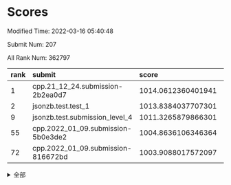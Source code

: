 # Scores

Modified Time: 2022-03-16 05:40:48

Submit Num: 207

All Rank Num: 362797

| rank |               submit               |       score        |       sigma        | pk_num |
| :--- | :--------------------------------- | :----------------- | :----------------- | :----- |
| 1    | cpp.21_12_24.submission-2b2ea0d7   | 1014.0612360401941 | 0.846993479318166  | 7012   |
| 2    | jsonzb.test.test_1                 | 1013.8384037707301 | 0.8120508760858534 | 7010   |
| 9    | jsonzb.test.submission_level_4     | 1011.3265879866301 | 0.7823205988411251 | 7014   |
| 55   | cpp.2022_01_09.submission-5b0e3de2 | 1004.8636106346364 | 0.7104655962370419 | 7008   |
| 72   | cpp.2022_01_09.submission-816672bd | 1003.9088017572097 | 0.7207080644627265 | 7007   |


<details>
<summary>全部</summary>

| rank |                 submit                 |       score        |       sigma        | pk_num |
| :--- | :------------------------------------- | :----------------- | :----------------- | :----- |
| 1    | cpp.21_12_24.submission-2b2ea0d7       | 1014.0612360401941 | 0.846993479318166  | 7012   |
| 2    | jsonzb.test.test_1                     | 1013.8384037707301 | 0.8120508760858534 | 7010   |
| 3    | gobigger.level_3.submission_level_3_7  | 1011.7624385629464 | 0.7855040787318871 | 7010   |
| 4    | gobigger.level_3.submission_level_3_18 | 1011.7376509434093 | 0.7845839432108725 | 7010   |
| 5    | gobigger.level_3.submission_level_3_12 | 1011.4858915980257 | 0.778339784430854  | 7014   |
| 6    | gobigger.level_3.submission_level_3_20 | 1011.4380485979885 | 0.7640502806912606 | 7012   |
| 7    | gobigger.level_3.submission_level_3_31 | 1011.4318600858387 | 0.7742342251661157 | 7011   |
| 8    | gobigger.level_3.submission_level_3_6  | 1011.4167671259685 | 0.7719659457630829 | 7014   |
| 9    | jsonzb.test.submission_level_4         | 1011.3265879866301 | 0.7823205988411251 | 7014   |
| 10   | gobigger.level_3.submission_level_3_42 | 1011.260838134735  | 0.7645307138111561 | 7011   |
| 11   | gobigger.level_3.submission_level_3_38 | 1011.1998773248366 | 0.768322171732354  | 7007   |
| 12   | gobigger.level_3.submission_level_3_5  | 1010.9599877911432 | 0.7815841858898136 | 7009   |
| 13   | gobigger.level_3.submission_level_3_19 | 1010.9161701549882 | 0.7748567944464507 | 7010   |
| 14   | gobigger.level_3.submission_level_3_23 | 1010.8390326371601 | 0.7696222023719398 | 7014   |
| 15   | gobigger.level_3.submission_level_3_16 | 1010.7777527719979 | 0.7730538858959826 | 7009   |
| 16   | gobigger.level_3.submission_level_3_47 | 1010.683657037456  | 0.7622240822948075 | 7002   |
| 17   | gobigger.level_3.submission_level_3_45 | 1010.6089292332742 | 0.7583344791941309 | 7014   |
| 18   | gobigger.level_3.submission_level_3_33 | 1010.572762856374  | 0.7775174756492532 | 7012   |
| 19   | gobigger.level_3.submission_level_3_25 | 1010.3886549917503 | 0.758028617787505  | 7012   |
| 20   | gobigger.level_3.submission_level_3_34 | 1010.3415421771051 | 0.7628671686539438 | 7008   |
| 21   | gobigger.level_3.submission_level_3_10 | 1010.311217292238  | 0.7522019003496104 | 7009   |
| 22   | gobigger.level_3.submission_level_3_39 | 1010.2441004041895 | 0.7580918527291399 | 7013   |
| 23   | gobigger.level_3.submission_level_3_26 | 1010.2424983322521 | 0.7619100267919352 | 7013   |
| 24   | gobigger.level_3.submission_level_3_36 | 1010.2398181746181 | 0.7742410795808413 | 7014   |
| 25   | gobigger.level_3.submission_level_3_37 | 1010.0462417855688 | 0.7455070734057779 | 7012   |
| 26   | gobigger.level_3.submission_level_3_40 | 1010.037069538419  | 0.7449161674124225 | 7010   |
| 27   | gobigger.level_3.submission_level_3_28 | 1010.032538292594  | 0.7636732198619114 | 7009   |
| 28   | gobigger.level_3.submission_level_3_48 | 1010.0115952523356 | 0.7582744021580429 | 7008   |
| 29   | gobigger.level_3.submission_level_3_15 | 1009.9965953437953 | 0.7453286417117096 | 7006   |
| 30   | gobigger.level_3.submission_level_3_30 | 1009.9913836833506 | 0.7526981636487586 | 7012   |
| 31   | gobigger.level_3.submission_level_3_8  | 1009.9704699801604 | 0.7675122628033848 | 7011   |
| 32   | gobigger.level_3.submission_level_3_22 | 1009.9686871046696 | 0.7613919978569201 | 7008   |
| 33   | gobigger.level_3.submission_level_3_35 | 1009.9319569189907 | 0.7716906664113246 | 7011   |
| 34   | gobigger.level_3.submission_level_3_27 | 1009.8953815526379 | 0.7602666723737065 | 7009   |
| 35   | gobigger.level_3.submission_level_3_1  | 1009.7850995644835 | 0.7443952184538638 | 7012   |
| 36   | gobigger.level_3.submission_level_3_3  | 1009.7613093617344 | 0.7603009401873687 | 7013   |
| 37   | gobigger.level_3.submission_level_3_2  | 1009.6729533223083 | 0.7423350273968996 | 7012   |
| 38   | gobigger.level_3.submission_level_3_9  | 1009.6351401383849 | 0.7617666459745458 | 7016   |
| 39   | gobigger.level_3.submission_level_3_29 | 1009.6136838531263 | 0.7758493916962366 | 7011   |
| 40   | gobigger.level_3.submission_level_3_44 | 1009.589584614683  | 0.7593104591584853 | 7014   |
| 41   | gobigger.level_3.submission_level_3_4  | 1009.5572853300049 | 0.7375164359618442 | 7012   |
| 42   | gobigger.level_3.submission_level_3_11 | 1009.510296090411  | 0.7336856984537609 | 7012   |
| 43   | gobigger.level_3.submission_level_3_21 | 1009.3666996000803 | 0.7228201579324164 | 7012   |
| 44   | gobigger.level_3.submission_level_3_41 | 1009.3631938298921 | 0.763949133134807  | 7012   |
| 45   | gobigger.level_3.submission_level_3_43 | 1009.2149430132738 | 0.7543114135376366 | 7008   |
| 46   | gobigger.level_3.submission_level_3_14 | 1009.1869443076226 | 0.762415877994518  | 7012   |
| 47   | gobigger.level_3.submission_level_3_32 | 1009.11543857367   | 0.7344167045372879 | 7012   |
| 48   | gobigger.level_3.submission_level_3_24 | 1009.0411587809172 | 0.7409647718236372 | 7009   |
| 49   | gobigger.level_3.submission_level_3_17 | 1009.0115088719176 | 0.7610728157900907 | 7008   |
| 50   | gobigger.level_3.submission_level_3_46 | 1008.9339867214153 | 0.7408362637533894 | 7013   |
| 51   | gobigger.level_3.submission_level_3_13 | 1008.9169438258879 | 0.7416642064871978 | 7013   |
| 52   | gobigger.level_3.submission_level_3_0  | 1008.9035341945795 | 0.7373376877517177 | 7010   |
| 53   | gobigger.level_3.submission_level_3_49 | 1008.4893718507273 | 0.7369750627497146 | 7010   |
| 54   | gobigger.level_1.submission_level_1_43 | 1005.1603586128257 | 0.7272016214522294 | 7010   |
| 55   | cpp.2022_01_09.submission-5b0e3de2     | 1004.8636106346364 | 0.7104655962370419 | 7008   |
| 56   | gobigger.level_1.submission_level_1_29 | 1004.6954337953194 | 0.7202605538598499 | 7013   |
| 57   | gobigger.level_1.submission_level_1_16 | 1004.5492069880654 | 0.7179924592120028 | 7015   |
| 58   | gobigger.level_1.submission_level_1_26 | 1004.521045154326  | 0.7156892328283118 | 7012   |
| 59   | gobigger.level_1.submission_level_1_44 | 1004.4318514700881 | 0.7143853518663931 | 7011   |
| 60   | gobigger.level_1.submission_level_1_48 | 1004.4042923513449 | 0.7169357538327249 | 7015   |
| 61   | gobigger.level_1.submission_level_1_12 | 1004.2954714238173 | 0.7181220611234037 | 7011   |
| 62   | gobigger.level_1.submission_level_1_40 | 1004.2690532712093 | 0.7244744794589475 | 7011   |
| 63   | gobigger.level_1.submission_level_1_23 | 1004.2049728469872 | 0.7232818350635082 | 7015   |
| 64   | gobigger.level_1.submission_level_1_13 | 1004.1892180242235 | 0.7245597776078764 | 7012   |
| 65   | gobigger.level_1.submission_level_1_41 | 1004.1587848759477 | 0.7224576581458844 | 7010   |
| 66   | gobigger.level_1.submission_level_1_38 | 1004.1011104198972 | 0.7146153322033489 | 7009   |
| 67   | gobigger.level_1.submission_level_1_42 | 1004.0529519845295 | 0.7278826805104824 | 7002   |
| 68   | gobigger.level_1.submission_level_1_19 | 1004.0129211901807 | 0.7223017610160014 | 7011   |
| 69   | gobigger.level_1.submission_level_1_11 | 1004.0028283233403 | 0.7099469961639687 | 7008   |
| 70   | gobigger.level_1.submission_level_1_25 | 1003.9646521751139 | 0.7284144686589566 | 7015   |
| 71   | gobigger.level_1.submission_level_1_18 | 1003.9538346873921 | 0.7238131777764316 | 7006   |
| 72   | cpp.2022_01_09.submission-816672bd     | 1003.9088017572097 | 0.7207080644627265 | 7007   |
| 73   | gobigger.level_1.submission_level_1_34 | 1003.6932855150055 | 0.7124720375526515 | 7007   |
| 74   | gobigger.level_1.submission_level_1_32 | 1003.6487833420829 | 0.7328724185793863 | 7010   |
| 75   | gobigger.level_1.submission_level_1_8  | 1003.4985151919487 | 0.7186486555671121 | 7011   |
| 76   | gobigger.level_1.submission_level_1_17 | 1003.4548019817076 | 0.7198277802101475 | 7012   |
| 77   | gobigger.level_1.submission_level_1_1  | 1003.4144173678145 | 0.7140746088439343 | 7010   |
| 78   | gobigger.level_1.submission_level_1_6  | 1003.395317831643  | 0.7195803203469593 | 7011   |
| 79   | gobigger.level_1.submission_level_1_45 | 1003.34251055195   | 0.7074093238463692 | 7009   |
| 80   | gobigger.level_1.submission_level_1_9  | 1003.340834322058  | 0.7051479678042203 | 7012   |
| 81   | gobigger.level_1.submission_level_1_14 | 1003.3238862952205 | 0.7213049183107962 | 7013   |
| 82   | gobigger.level_1.submission_level_1_39 | 1003.3110630348067 | 0.7154989935348902 | 7008   |
| 83   | gobigger.level_1.submission_level_1_15 | 1003.2910645008079 | 0.7202922899036327 | 7007   |
| 84   | gobigger.level_1.submission_level_1_7  | 1003.1891369611737 | 0.728243180052889  | 7006   |
| 85   | gobigger.level_1.submission_level_1_2  | 1003.0969510617562 | 0.7166005146805816 | 7009   |
| 86   | gobigger.level_1.submission_level_1_46 | 1003.0897377457184 | 0.7269988959138824 | 7008   |
| 87   | gobigger.level_1.submission_level_1_4  | 1003.0441067822821 | 0.7143059735298454 | 7008   |
| 88   | gobigger.level_1.submission_level_1_22 | 1003.0271994890373 | 0.7154462584675664 | 7013   |
| 89   | gobigger.level_1.submission_level_1_28 | 1002.9989657654345 | 0.7186534310822991 | 7010   |
| 90   | gobigger.level_1.submission_level_1_10 | 1002.8951002021023 | 0.7103427538042822 | 7006   |
| 91   | gobigger.level_1.submission_level_1_49 | 1002.8566629096268 | 0.7141827116061567 | 7011   |
| 92   | gobigger.level_1.submission_level_1_36 | 1002.8017374291487 | 0.7171825669514127 | 7015   |
| 93   | gobigger.level_1.submission_level_1_35 | 1002.7826901661012 | 0.704133773806752  | 7012   |
| 94   | gobigger.level_1.submission_level_1_3  | 1002.7795224366721 | 0.7285052190235484 | 7010   |
| 95   | gobigger.level_1.submission_level_1_31 | 1002.7466997321276 | 0.7226428797130721 | 7006   |
| 96   | gobigger.level_1.submission_level_1_5  | 1002.640007634625  | 0.7307808025804394 | 7012   |
| 97   | gobigger.level_1.submission_level_1_20 | 1002.57635954784   | 0.7149619906473169 | 7009   |
| 98   | gobigger.level_1.submission_level_1_21 | 1002.5482889114593 | 0.7239246985071154 | 7016   |
| 99   | gobigger.level_1.submission_level_1_27 | 1002.4413153421372 | 0.7163997689195801 | 7009   |
| 100  | gobigger.level_1.submission_level_1_37 | 1002.3528688444154 | 0.7172363088298901 | 7009   |
| 101  | gobigger.level_1.submission_level_1_47 | 1002.3050438572348 | 0.7200437498236707 | 7012   |
| 102  | gobigger.level_1.submission_level_1_0  | 1002.2233920647993 | 0.7101970762040211 | 7009   |
| 103  | gobigger.level_1.submission_level_1_24 | 1002.176518611874  | 0.7005313113771333 | 7016   |
| 104  | gobigger.level_1.submission_level_1_30 | 1002.1461131915636 | 0.7146356089723439 | 7008   |
| 105  | gobigger.level_1.submission_level_1_33 | 1002.1399591031949 | 0.7114378538399213 | 7011   |
| 106  | gobigger.random.submission_random_27   | 997.3957059926598  | 0.6953633300523736 | 7013   |
| 107  | gobigger.random.submission_random_10   | 997.1185281897384  | 0.7090915821978028 | 7009   |
| 108  | gobigger.random.submission_random_49   | 997.0490369700008  | 0.7187109151984374 | 7013   |
| 109  | gobigger.random.submission_random_36   | 996.9323375143748  | 0.7108320907705289 | 7012   |
| 110  | gobigger.random.submission_random_4    | 996.8472971066479  | 0.7138583178136031 | 7010   |
| 111  | gobigger.random.submission_random_16   | 996.7574859413583  | 0.7047028027748206 | 7006   |
| 112  | gobigger.random.submission_random_47   | 996.6801834470084  | 0.7337295085485949 | 7013   |
| 113  | gobigger.random.submission_random_31   | 996.5540129515052  | 0.7097994632022016 | 7011   |
| 114  | gobigger.random.submission_random_32   | 996.4647379488117  | 0.7197337862316648 | 7012   |
| 115  | gobigger.random.submission_random_8    | 996.3941047085328  | 0.7172099840696862 | 7014   |
| 116  | gobigger.random.submission_random_25   | 996.2446837042337  | 0.7006123317929661 | 7014   |
| 117  | gobigger.random.submission_random_2    | 996.1974725118135  | 0.7170969169470102 | 7004   |
| 118  | gobigger.random.submission_random_20   | 996.1717924756593  | 0.7089165895131686 | 7014   |
| 119  | gobigger.random.submission_random_39   | 996.1137635076363  | 0.7145782556930682 | 7008   |
| 120  | gobigger.random.submission_random_44   | 996.0977067027121  | 0.7064115800806691 | 7014   |
| 121  | gobigger.random.submission_random_17   | 996.0827247458628  | 0.7076144005302012 | 7007   |
| 122  | gobigger.random.submission_random_26   | 996.0701863383631  | 0.7129046031546943 | 7008   |
| 123  | gobigger.random.submission_random_37   | 995.9882416134324  | 0.7131117259236237 | 7017   |
| 124  | gobigger.random.submission_random_38   | 995.9667666537608  | 0.7209594825047343 | 7009   |
| 125  | gobigger.random.submission_random_43   | 995.9423135619907  | 0.7137816754438018 | 7014   |
| 126  | gobigger.random.submission_random_40   | 995.9266400101333  | 0.709293746249316  | 7017   |
| 127  | gobigger.random.submission_random_29   | 995.9178751274411  | 0.7230020646806825 | 7010   |
| 128  | gobigger.random.submission_random_46   | 995.8938762240236  | 0.7276557264283106 | 7009   |
| 129  | gobigger.random.submission_random_19   | 995.8651589712124  | 0.7201479900724392 | 7009   |
| 130  | gobigger.random.submission_random_13   | 995.7733848146177  | 0.7179514588904585 | 7009   |
| 131  | gobigger.random.submission_random_0    | 995.7150720163165  | 0.7026307640611525 | 7012   |
| 132  | gobigger.random.submission_random_23   | 995.6940159404545  | 0.7107043603046169 | 7007   |
| 133  | gobigger.random.submission_random_41   | 995.6856189232992  | 0.7051233172226797 | 7007   |
| 134  | gobigger.random.submission_random_48   | 995.5983559945889  | 0.7117793345437236 | 7010   |
| 135  | gobigger.random.submission_random_12   | 995.5841314630724  | 0.7020639252387261 | 7015   |
| 136  | gobigger.random.submission_random_34   | 995.5482348685515  | 0.7110559486414435 | 7008   |
| 137  | gobigger.random.submission_random_3    | 995.5467406951736  | 0.7202844169435032 | 7013   |
| 138  | gobigger.random.submission_random_33   | 995.5290437150201  | 0.7133007954827781 | 7012   |
| 139  | gobigger.random.submission_random_9    | 995.4685056077358  | 0.7099194572397121 | 7010   |
| 140  | gobigger.random.submission_random_24   | 995.4594097000188  | 0.7071687194152572 | 7010   |
| 141  | gobigger.random.submission_random_15   | 995.45783347694    | 0.7207815341416837 | 7010   |
| 142  | gobigger.random.submission_random_22   | 995.3639921732942  | 0.70671210871471   | 7009   |
| 143  | gobigger.random.submission_random_35   | 995.362888339924   | 0.7125339086929013 | 7010   |
| 144  | gobigger.random.submission_random_42   | 995.3416768081958  | 0.7099467200020021 | 7012   |
| 145  | gobigger.random.submission_random_21   | 995.3236488927115  | 0.7125328985813765 | 7006   |
| 146  | gobigger.random.submission_random_5    | 995.3062474471068  | 0.7236789237902762 | 7011   |
| 147  | gobigger.random.submission_random_6    | 995.2930924473367  | 0.7110286291212727 | 7012   |
| 148  | gobigger.random.submission_random_30   | 995.2746729000281  | 0.7231056820410157 | 7015   |
| 149  | gobigger.random.submission_random_45   | 995.2661106111319  | 0.7084569809096691 | 7008   |
| 150  | gobigger.random.submission_random_1    | 995.2227812864509  | 0.7064838501361259 | 7012   |
| 151  | gobigger.random.submission_random_11   | 995.2119474867679  | 0.7096957949411291 | 7013   |
| 152  | gobigger.random.submission_random_7    | 995.1644024423242  | 0.7153961957124683 | 7015   |
| 153  | gobigger.random.submission_random_14   | 995.0801580084828  | 0.6963861819619923 | 7009   |
| 154  | gobigger.random.submission_random_28   | 995.076845343375   | 0.7051379577008473 | 7014   |
| 155  | gobigger.random.submission_random_18   | 994.8371705882594  | 0.7042398871587998 | 7013   |
| 156  | gobigger.level_2.submission_level_2_29 | 994.437598143491   | 0.7405366513445518 | 7011   |
| 157  | gobigger.level_2.submission_level_2_8  | 993.7540652730845  | 0.7424220174191927 | 7010   |
| 158  | gobigger.level_2.submission_level_2_13 | 993.5089407929901  | 0.7383082447543918 | 7012   |
| 159  | gobigger.level_2.submission_level_2_33 | 993.317278932537   | 0.7322280531692237 | 7010   |
| 160  | gobigger.level_2.submission_level_2_14 | 993.2216828139274  | 0.7462257695690991 | 7011   |
| 161  | gobigger.level_2.submission_level_2_11 | 993.0847468126071  | 0.7374217391558174 | 7008   |
| 162  | gobigger.level_2.submission_level_2_45 | 992.8977377124693  | 0.7639415875279344 | 7012   |
| 163  | gobigger.level_2.submission_level_2_39 | 992.8607178528796  | 0.7476953709590552 | 7014   |
| 164  | gobigger.level_2.submission_level_2_6  | 992.8255788386169  | 0.734707944352038  | 7007   |
| 165  | gobigger.level_2.submission_level_2_46 | 992.7153241484258  | 0.7344582657173353 | 7011   |
| 166  | gobigger.level_2.submission_level_2_49 | 992.6346696866849  | 0.7538038048299924 | 7008   |
| 167  | gobigger.level_2.submission_level_2_41 | 992.6178337402574  | 0.7497300173898268 | 7010   |
| 168  | gobigger.level_2.submission_level_2_19 | 992.5806109987282  | 0.7624494557224064 | 7012   |
| 169  | gobigger.level_2.submission_level_2_18 | 992.5584545143365  | 0.735681516647223  | 7004   |
| 170  | gobigger.level_2.submission_level_2_43 | 992.4941068726989  | 0.7410626029065122 | 7013   |
| 171  | gobigger.level_2.submission_level_2_20 | 992.4911313703024  | 0.7471720675657708 | 7011   |
| 172  | gobigger.level_2.submission_level_2_7  | 992.4805681633234  | 0.7490231224850632 | 7012   |
| 173  | gobigger.level_2.submission_level_2_28 | 992.4262071075727  | 0.7451671251237457 | 7009   |
| 174  | gobigger.level_2.submission_level_2_24 | 992.374511937527   | 0.7330324853242182 | 7005   |
| 175  | gobigger.level_2.submission_level_2_16 | 992.3621467645941  | 0.7463349607470107 | 7016   |
| 176  | gobigger.level_2.submission_level_2_48 | 992.2693701457977  | 0.7430516168581388 | 7009   |
| 177  | gobigger.level_2.submission_level_2_2  | 992.2472603453916  | 0.7442537631860807 | 7011   |
| 178  | gobigger.level_2.submission_level_2_10 | 992.2346691857064  | 0.746843710765823  | 7006   |
| 179  | gobigger.level_2.submission_level_2_44 | 992.2025334796871  | 0.7634515761672813 | 7007   |
| 180  | gobigger.level_2.submission_level_2_15 | 992.0814827916724  | 0.7289253801252061 | 7012   |
| 181  | gobigger.level_2.submission_level_2_35 | 992.0582682791069  | 0.7392324173058761 | 7011   |
| 182  | gobigger.level_2.submission_level_2_42 | 992.0025212931345  | 0.7324130703035047 | 7015   |
| 183  | gobigger.level_2.submission_level_2_17 | 991.8879062454486  | 0.7404027794542051 | 7011   |
| 184  | gobigger.level_2.submission_level_2_1  | 991.8390045854759  | 0.7576605419047001 | 7013   |
| 185  | gobigger.level_2.submission_level_2_30 | 991.8039384957249  | 0.7536840402211478 | 7008   |
| 186  | gobigger.level_2.submission_level_2_9  | 991.7530110166448  | 0.7404924420542973 | 7010   |
| 187  | gobigger.level_2.submission_level_2_37 | 991.7017707929845  | 0.7510435249918659 | 7014   |
| 188  | gobigger.level_2.submission_level_2_36 | 991.5800657816294  | 0.7514941385860464 | 7006   |
| 189  | gobigger.level_2.submission_level_2_3  | 991.5728487474532  | 0.7567485620833025 | 7011   |
| 190  | gobigger.level_2.submission_level_2_40 | 991.5660651848777  | 0.7278507263743379 | 7012   |
| 191  | gobigger.level_2.submission_level_2_4  | 991.5267487643333  | 0.746178232284971  | 7008   |
| 192  | gobigger.level_2.submission_level_2_27 | 991.4909835700702  | 0.7505460203237564 | 7007   |
| 193  | gobigger.level_2.submission_level_2_21 | 991.4433913231481  | 0.7575429243270668 | 7014   |
| 194  | gobigger.level_2.submission_level_2_25 | 991.4222874761098  | 0.742896188677517  | 7007   |
| 195  | gobigger.level_2.submission_level_2_12 | 991.4114421072221  | 0.7524718380031542 | 7011   |
| 196  | gobigger.level_2.submission_level_2_23 | 991.3355885118493  | 0.743968274434685  | 7011   |
| 197  | gobigger.level_2.submission_level_2_31 | 991.2583827325361  | 0.7576822979162591 | 7011   |
| 198  | gobigger.level_2.submission_level_2_38 | 991.1809329031047  | 0.7563937421693515 | 7016   |
| 199  | gobigger.level_2.submission_level_2_32 | 991.1654312583946  | 0.7647702600250267 | 7009   |
| 200  | gobigger.level_2.submission_level_2_26 | 990.7431392597078  | 0.7573948307748247 | 7007   |
| 201  | gobigger.level_2.submission_level_2_5  | 990.6879956886136  | 0.7653820889599318 | 7009   |
| 202  | gobigger.level_2.submission_level_2_47 | 990.6692881323002  | 0.760298150345487  | 7012   |
| 203  | gobigger.level_2.submission_level_2_0  | 990.6182473387454  | 0.7567762219789427 | 7005   |
| 204  | gobigger.level_2.submission_level_2_34 | 990.4547313099347  | 0.7641663642812098 | 7009   |
| 205  | gobigger.level_2.submission_level_2_22 | 990.2353461744948  | 0.7650020410001172 | 7012   |
| 206  | gobigger.none.submission_none_0        | 979.6955893113177  | 1.1323547494424386 | 7007   |
| 207  | gobigger.none.submission_none_1        | 974.2111860918882  | 1.6713341430741486 | 7008   |

</details>